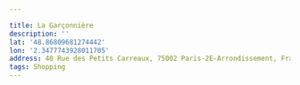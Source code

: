 ```yaml
---

title: La Garçonnière
description: ''
lat: '48.86809681274442'
lon: '2.3477743928011705'
address: 40 Rue des Petits Carreaux, 75002 Paris-2E-Arrondissement, France
tags: Shopping
---
```

